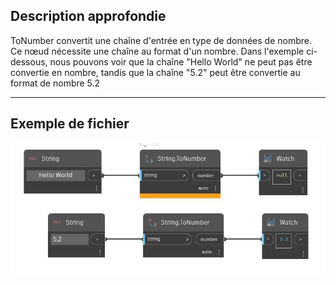 ## Description approfondie
ToNumber convertit une chaîne d'entrée en type de données de nombre. Ce nœud nécessite une chaîne au format d'un nombre. Dans l'exemple ci-dessous, nous pouvons voir que la chaîne "Hello World" ne peut pas être convertie en nombre, tandis que la chaîne "5.2" peut être convertie au format de nombre 5.2
___
## Exemple de fichier

![ToNumber](./DSCore.String.ToNumber_img.jpg)

